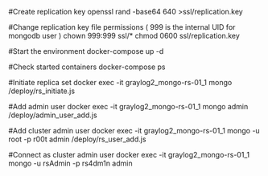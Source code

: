 
#Create replication key
openssl rand -base64 640 >ssl/replication.key

#Change replication key file permissions ( 999 is the internal UID for mongodb user )
chown 999:999 ssl/*
chmod 0600 ssl/replication.key

#Start the environment
docker-compose up -d

#Check started containers
docker-compose ps

#Initiate replica set
docker exec -it graylog2_mongo-rs-01_1 mongo /deploy/rs_initiate.js

#Add admin user
docker exec -it graylog2_mongo-rs-01_1 mongo admin /deploy/admin_user_add.js

#Add cluster admin user
docker exec -it graylog2_mongo-rs-01_1 mongo -u root -p r00t admin /deploy/rs_user_add.js

#Connect as cluster admin user
docker exec -it graylog2_mongo-rs-01_1 mongo -u rsAdmin -p rs4dm1n admin
